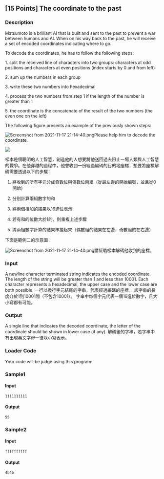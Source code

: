 \[15 Points\] The coordinate to the past
----------------------------------------

### Description

<div>

Matsumoto is a brilliant AI that is built and sent to the past to
prevent a war between humans and AI. When on his way back to the past,
he will receive a set of encoded coordinates indicating where to go.

To decode the coordinates, he has to follow the following steps:

1\. split the received line of characters into two groups: characters at
odd positions and characters at even positions (index starts by 0 and
from left)

2\. sum up the numbers in each group

3\. write these two numbers into hexadecimal

4\. process the two numbers from step 1 if the length of the number is
greater than 1

5\. the coordinate is the concatenate of the result of the two numbers
(the even one on the left)

The following figure presents an example of the previously shown steps:

![Screenshot from 2021-11-17
21-14-40.png](https://ncchen99.github.io/ckjudgedumper/ckjudge/2021_midterm/%5B15%20Points%5D%20The%20coordinate%20to%20the%20past/images/754184777f4e1e17ed18755d2bae4b3764c4ffce.png)Please
help him to decode the coordinate.

![](https://c.tenor.com/3HSEeSLm-k8AAAAC/vivy-vivy-flourite-eyes-song.gif)

松本是個聰明的人工智慧，創造他的人想要將他送回過去阻止一場人類與人工智慧的戰爭。在他穿越的過程中，他會收到一份經過編碼的目的地座標，想要將座標解碼需要透過以下的步驟：

1.  將收到的所有字元分成奇數位與偶數位兩組（從最左邊的開始編號，並且從0開始）

2.  分別計算兩組數字的和

3.  將兩個相加的結果以16進位表示

4.  若有和的位數大於1的，則重複上述步驟

5.  將兩組數字計算的結果串接起來（偶數組的結果在左邊，奇數組的在右邊）

下面是範例二的示意圖：

![Screenshot from 2021-11-17
21-14-40.png](https://ncchen99.github.io/ckjudgedumper/ckjudge/2021_midterm/%5B15%20Points%5D%20The%20coordinate%20to%20the%20past/images/754184777f4e1e17ed18755d2bae4b3764c4ffce.png)請幫助松本解碼他收到的座標。

</div>

### Input

A newline character terminated string indicates the encoded coordinate.
The length of the string will be greater than 1 and less than 10001.
Each character represents a hexadecimal, the upper case and the lower
case are both possible. 一行以換行字元結尾的字串，代表經過編碼的座標。
該字串的長度介於1到10001間（不包含10001）。
字串中每個字元代表一個16進位數字，且大小寫都有可能。

### Output

A single line that indicates the decoded coordinate, the letter of the
coordinate should be shown in lower case (if any).
解碼後的字串，若字串中有出現英文字母一律以小寫表示。

### Loader Code

<div>

Your code will be judge using this program:

</div>

<div>

### Sample1

#### Input

    1111111111

#### Output

    55

</div>

<div>

### Sample2

#### Input

    ffffffffff

#### Output

    4b4b

</div>

